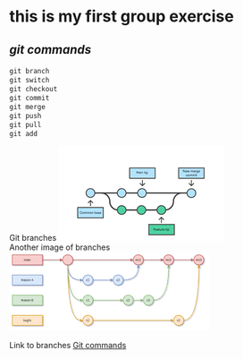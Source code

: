 # this is my first group exercise
## *git commands*

```git branches
git branch
git switch
git checkout
git commit
git merge
git push
git pull
git add
```

Git branches ![](images.png)\
Another image of branches ![](images%20(1).png)

Link to branches [Git commands](https://www.google.com/search?sca_esv=0ee0280be053867a&sca_upv=1&q=git+branches&uds=ADvngMhpsojwKe5eIOqT5IDaiLbe8EVMuYw_to5mqNv7ZQIimuRtSkYUbHz-1Lh0BwjRFywNsIrzexUS77isO11UQ0-TrUCCu8ofYzVZANwUBjY8ia1xZDmN9stJNZGtqPvKphwom1atGwKyW3lC8j2MvllJrOKyIYRs1nP4KyPmBbVwGL4tmxJT3NW205V0DGvuxj314vpRb41choBQStFh1pA6cYfe5tqR-Y6B_g9w8VGGVJ5ansMu6i4uebLspU9gWDykM1mfzAuLsPX_TFqxbqcnMS3B4A&udm=2&prmd=ivnbz&sa=X&sqi=2&ved=2ahUKEwjExOOg2pSGAxWUgP0HHaWeDbgQtKgLegQIDxAB&biw=1048&bih=929&dpr=1)
